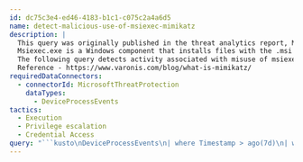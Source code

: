 ```yaml
---
id: dc75c3e4-ed46-4183-b1c1-c075c2a4a6d5
name: detect-malicious-use-of-msiexec-mimikatz
description: |
  This query was originally published in the threat analytics report, Msiexec abuse.
  Msiexec.exe is a Windows component that installs files with the .msi extension. These kinds of files are Windows installer packages, and are used by a wide array of legitimate software. However, malicious actors can re-purpose msiexec.exe for living-off-the-land attacks, where they use legitimate system binaries on the compromised device to perform attacks.
  The following query detects activity associated with misuse of msiexec.exe, particularly alongside mimikatz, a common credential dumper and privilege escalation tool.
  Reference - https://www.varonis.com/blog/what-is-mimikatz/
requiredDataConnectors:
  - connectorId: MicrosoftThreatProtection
    dataTypes:
      - DeviceProcessEvents
tactics:
  - Execution
  - Privilege escalation
  - Credential Access
query: "```kusto\nDeviceProcessEvents\n| where Timestamp > ago(7d)\n| where InitiatingProcessFileName =~ \"msiexec.exe\"\n//Mimikatz commands\nand (ProcessCommandLine contains \"privilege::\" \nor ProcessCommandLine has \"sekurlsa\" \nor ProcessCommandLine contains \"token::\") \n```"
---
```


